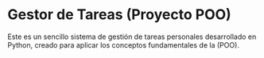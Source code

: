 # Gestor de Tareas (Proyecto POO)
Este es un sencillo sistema de gestión de tareas personales desarrollado en Python, creado para aplicar los conceptos fundamentales de la (POO).
